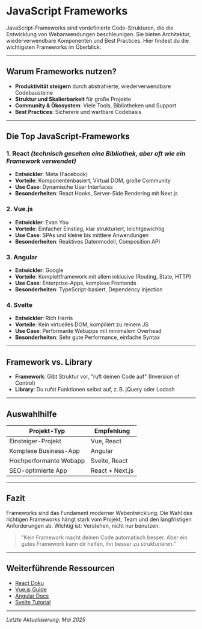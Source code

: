 # JavaScript Frameworks

JavaScript-Frameworks sind vordefinierte Code-Strukturen, die die Entwicklung von Webanwendungen beschleunigen. Sie bieten Architektur, wiederverwendbare Komponenten und Best Practices. Hier findest du die wichtigsten Frameworks im Überblick:

---

## Warum Frameworks nutzen?

* **Produktivität steigern** durch abstrahierte, wiederverwendbare Codebausteine
* **Struktur und Skalierbarkeit** für große Projekte
* **Community & Ökosystem**: Viele Tools, Bibliotheken und Support
* **Best Practices**: Sicherere und wartbare Codebasis

---

## Die Top JavaScript-Frameworks

### 1. **React** *(technisch gesehen eine Bibliothek, aber oft wie ein Framework verwendet)*

* **Entwickler**: Meta (Facebook)
* **Vorteile**: Komponentenbasiert, Virtual DOM, große Community
* **Use Case**: Dynamische User Interfaces
* **Besonderheiten**: React Hooks, Server-Side Rendering mit Next.js

### 2. **Vue.js**

* **Entwickler**: Evan You
* **Vorteile**: Einfacher Einstieg, klar strukturiert, leichtgewichtig
* **Use Case**: SPAs und kleine bis mittlere Anwendungen
* **Besonderheiten**: Reaktives Datenmodell, Composition API

### 3. **Angular**

* **Entwickler**: Google
* **Vorteile**: Komplettframework mit allem inklusive (Routing, State, HTTP)
* **Use Case**: Enterprise-Apps, komplexe Frontends
* **Besonderheiten**: TypeScript-basiert, Dependency Injection

### 4. **Svelte**

* **Entwickler**: Rich Harris
* **Vorteile**: Kein virtuelles DOM, kompiliert zu reinem JS
* **Use Case**: Performante Webapps mit minimalem Overhead
* **Besonderheiten**: Sehr gute Performance, einfache Syntax

---

## Framework vs. Library

* **Framework**: Gibt Struktur vor, "ruft deinen Code auf" (Inversion of Control)
* **Library**: Du rufst Funktionen selbst auf, z. B. jQuery oder Lodash

---

## Auswahlhilfe

| Projekt-Typ            | Empfehlung      |
| ---------------------- | --------------- |
| Einsteiger-Projekt     | Vue, React      |
| Komplexe Business-App  | Angular         |
| Hochperformante Webapp | Svelte, React   |
| SEO-optimierte App     | React + Next.js |

---

## Fazit

Frameworks sind das Fundament moderner Webentwicklung. Die Wahl des richtigen Frameworks hängt stark vom Projekt, Team und den langfristigen Anforderungen ab. Wichtig ist: Verstehen, nicht nur benutzen.

> "Kein Framework macht deinen Code automatisch besser. Aber ein gutes Framework kann dir helfen, ihn besser zu strukturieren."

---

## Weiterführende Ressourcen

* [React Doku](https://reactjs.org)
* [Vue.js Guide](https://vuejs.org/guide/introduction.html)
* [Angular Docs](https://angular.io/docs)
* [Svelte Tutorial](https://svelte.dev/tutorial)

---

*Letzte Aktualisierung: Mai 2025*
